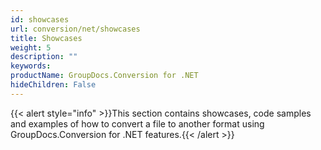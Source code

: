 ```yaml
---
id: showcases
url: conversion/net/showcases
title: Showcases
weight: 5
description: ""
keywords: 
productName: GroupDocs.Conversion for .NET
hideChildren: False
---
```

{{< alert style="info" >}}This section contains showcases, code samples and examples of how to convert a file to another format using GroupDocs.Conversion for .NET features.{{< /alert >}}
